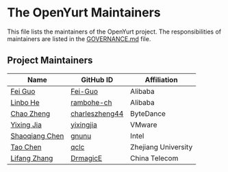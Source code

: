 # The OpenYurt Maintainers

This file lists the maintainers of the OpenYurt project. The responsibilities of maintainers are listed in the [GOVERNANCE.md](GOVERNANCE.md) file.

## Project Maintainers
| Name | GitHub ID | Affiliation |
| ---- | --------- | ----------- |
| [Fei Guo](mailto:f.guo@alibaba-inc.com) | [Fei-Guo](https://github.com/Fei-Guo) | Alibaba |
| [Linbo He](mailto:linbo.hlb@alibaba-inc.com) | [rambohe-ch](https://github.com/rambohe-ch) | Alibaba |
| [Chao Zheng](mailto:chao.zheng@bytedance.com) | [charleszheng44](https://github.com/charleszheng44) | ByteDance |
| [Yixing Jia](mailto:yixingjia@gmail.com) | [yixingjia](https://github.com/yixingjia) | VMware |
| [Shaoqiang Chen](mailto:shaoqiang.chen@intel.com) | [gnunu](https://github.com/gnunu) | Intel |
| [Tao Chen](mailto:cchentaoct@163.com) | [qclc](https://github.com/qclc) | Zhejiang University |
| [Lifang Zhang](mailto:379342542@qq.com) | [DrmagicE](https://github.com/DrmagicE) | China Telecom |